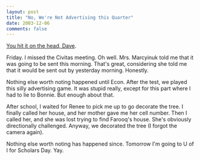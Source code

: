```yaml
---
layout: post
title: "No, We're Not Advertising this Quarter"
date: 2003-12-06
comments: false
---
```

[You hit it on the head, Dave][0].




Friday. I missed the Civitas meeting. Oh well. Mrs. Marcyinuk told me that it
was going to be sent this morning. That's great, considering she told me that
it would be sent out by yesterday morning. Honestly.




Nothing else worth noting happened until Econ. After the test, we played this
silly advertising game. It was stupid really, except for this part where I had
to lie to Bonnie. But enough about that.




After school, I waited for Renee to pick me up to go decorate the tree. I
finally called her house, and her mother gave me her cell number. Then I
called her, and she was lost trying to find Farooq's house. She's obviously
directionally challenged. Anyway, we decorated the tree (I forgot the camera
again).




Nothing else worth noting has happened since. Tomorrow I'm going to U of I for
Scholars Day. Yay.



[0]: http://davebarry.blogspot.com/2003_12_01_davebarry_archive.html#107055734544580728
